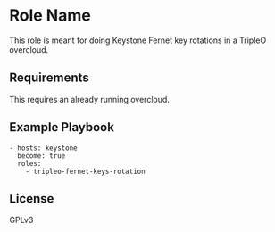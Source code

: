 Role Name
=========

This role is meant for doing Keystone Fernet key rotations in a TripleO overcloud.

Requirements
------------

This requires an already running overcloud.


Example Playbook
----------------

    - hosts: keystone
      become: true
      roles:
        - tripleo-fernet-keys-rotation

License
-------

GPLv3

